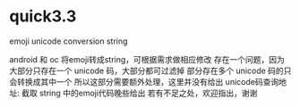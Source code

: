 # quick3.3
emoji unicode conversion string

android 和 oc 将emoji转成string，可根据需求做相应修改
存在一个问题，因为大部分只存在一个 unicode 码，大部分都可过滤掉
部分存在多个 unicode 码的只会转换成其中一个
所以这部分需要额外处理，这里并没有给出
unicode码查询地址:
截取 string 中的emoji代码晚些给出
若有不足之处，欢迎指出，谢谢
